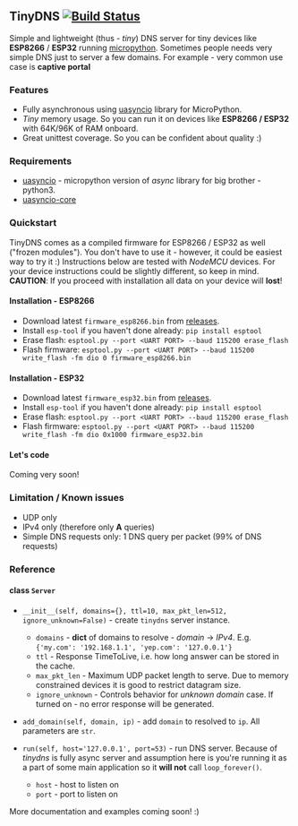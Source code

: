## TinyDNS [![Build Status](https://travis-ci.org/belyalov/tinydns.svg?branch=master)](https://travis-ci.org/belyalov/tinydns)
Simple and lightweight (thus - *tiny*) DNS server for tiny devices like **ESP8266** / **ESP32** running [micropython](https://github.com/micropython/micropython).
Sometimes people needs very simple DNS just to server a few domains.
For example - very common use case is **captive portal**

### Features
* Fully asynchronous using [uasyncio](https://github.com/micropython/micropython-lib/tree/master/uasyncio) library for MicroPython.
* *Tiny* memory usage. So you can run it on devices like **ESP8266 / ESP32** with 64K/96K of RAM onboard.
* Great unittest coverage. So you can be confident about quality :)

### Requirements
* [uasyncio](https://github.com/micropython/micropython-lib/tree/master/uasyncio) - micropython version of *async* library for big brother - python3.
* [uasyncio-core](https://github.com/micropython/micropython-lib/tree/master/uasyncio.core)

### Quickstart
TinyDNS comes as a compiled firmware for ESP8266 / ESP32 as well ("frozen modules"). You don't have to use it - however, it could be easiest way to try it :)
Instructions below are tested with *NodeMCU* devices. For your device instructions could be slightly different, so keep in mind.
**CAUTION**: If you proceed with installation all data on your device will **lost**!

#### Installation - ESP8266
* Download latest `firmware_esp8266.bin` from [releases](https://github.com/belyalov/tinydns/releases).
* Install `esp-tool` if you haven't done already: `pip install esptool`
* Erase flash: `esptool.py --port <UART PORT> --baud 115200 erase_flash`
* Flash firmware: `esptool.py --port <UART PORT> --baud 115200 write_flash -fm dio 0 firmware_esp8266.bin`

#### Installation - ESP32
* Download latest `firmware_esp32.bin` from [releases](https://github.com/belyalov/tinydns/releases).
* Install `esp-tool` if you haven't done already: `pip install esptool`
* Erase flash: `esptool.py --port <UART PORT> --baud 115200 erase_flash`
* Flash firmware: `esptool.py --port <UART PORT> --baud 115200 write_flash -fm dio 0x1000 firmware_esp32.bin`

#### Let's code
Coming very soon!

### Limitation / Known issues
* UDP only
* IPv4 only (therefore only **A** queries)
* Simple DNS requests only: 1 DNS query per packet (99% of DNS requests)

### Reference
#### class `Server`
* `__init__(self, domains={}, ttl=10, max_pkt_len=512, ignore_unknown=False)` - create `tinydns` server instance.
    * `domains` - **dict** of domains to resolve - *domain* -> *IPv4*. E.g. `{'my.com': '192.168.1.1', 'yep.com': '127.0.0.1'}`
    * `ttl` - Response TimeToLive, i.e. how long answer can be stored in the cache.
    * `max_pkt_len` - Maximum UDP packet length to serve. Due to memory constrained devices it is good to restrict datagram size.
    * `ignore_unknown` - Controls behavior for *unknown domain* case. If turned on - no error response will be generated.

* `add_domain(self, domain, ip)` - add `domain` to resolved to `ip`. All parameters are `str`.

* `run(self, host='127.0.0.1', port=53)` - run DNS server. Because of *tinydns* is fully async server and assumption here is you're running it as a part of some main application so it **will not** call `loop_forever()`.
    * `host` - host to listen on
    * `port` - port to listen on

More documentation and examples coming soon! :)